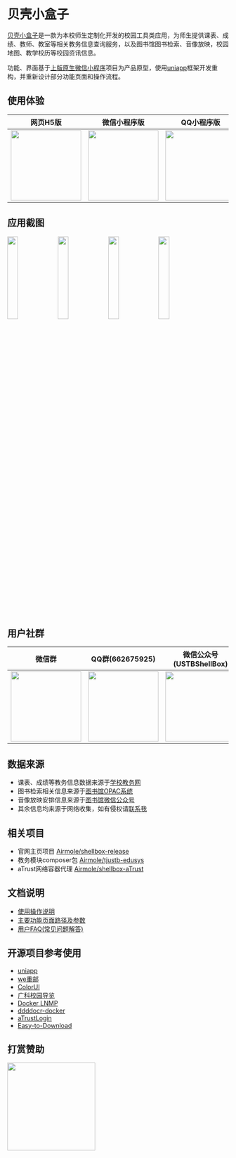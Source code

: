 # 贝壳小盒子

[贝壳小盒子](https://shellbox.airmole.cn)是一款为本校师生定制化开发的校园工具类应用，为师生提供课表、成绩、教师、教室等相关教务信息查询服务，以及图书馆图书检索、音像放映，校园地图、教学校历等校园资讯信息。

功能、界面基于[上版原生微信小程序](https://github.com/Airmole/shellbox)项目为产品原型，使用[uniapp](https://uniapp.dcloud.net.cn)框架开发重构，并重新设计部分功能页面和操作流程。

## 使用体验

|网页H5版|微信小程序版|QQ小程序版|
|------|-----------|---------|
| <img src="https://r2.airmole.net/i/2024/11/30/18vlto-0h.png" style="width:160px"></img>| <img src="https://r2.airmole.net/i/2024/11/30/18yjmx-s4.jpg" style="width:160px"></img>|<img src="https://r2.airmole.net/i/2024/12/10/vffoh-ev.webp" style="width:160px"></img>|

## 应用截图

<img src="https://github.com/user-attachments/assets/c558f1b5-6788-4e30-9547-d90c28a120be" style="width:22%"></img>
<img src="https://github.com/user-attachments/assets/7caeaefa-08d0-40cd-81ed-5309664a5066" style="width:22%"></img>
<img src="https://github.com/user-attachments/assets/7c6bc857-7fc7-4059-92ba-401defb926bf" style="width:22%"></img>
<img src="https://github.com/user-attachments/assets/af6c36c0-da2b-47cc-b550-b95cae0ee10a" style="width:22%"></img>

## 用户社群

|微信群|QQ群(662675925)|微信公众号(USTBShellBox)|
| ----|----|-------|
| <img src="https://r2.airmole.net/images/weapp/wechat_group.png" style="width:160px"/> | <img src="https://r2.airmole.net/images/weapp/qq_group.png" style="width:160px"/>|<img src="https://r2.airmole.net/i/2024/11/25/1c3f3u-ft.png" style="width:160px"/>|


## 数据来源

- 课表、成绩等教务信息数据来源于[学校教务网](http://jw.bkty.top:89/jsxsd)
- 图书检索相关信息来源于[图书馆OPAC系统](http://opac.bkty.top)
- 音像放映安排信息来源于[图书馆微信公众号](https://r2.airmole.net/i/2024/11/25/12veuy-7v.png)
- 其余信息均来源于网络收集，如有侵权请[联系我](mailto:admin@airmole.cn)

## 相关项目

- 官网主页项目 [Airmole/shellbox-release](https://github.com/Airmole/shellbox-release)
- 教务模块composer包 [Airmole/tjustb-edusys](https://github.com/Airmole/tjustb-edusys)
- aTrust网络容器代理 [Airmole/shellbox-aTrust](https://github.com/Airmole/shellbox-aTrust)

## 文档说明
- [使用操作说明](https://mp.weixin.qq.com/s/XcTFGHHu57y9fw_t7F8A-w)
- [主要功能页面路径及参数](https://docs.qq.com/doc/DREd0bHpKS0tuTFVI)
- [用户FAQ(常见问题解答)](https://docs.qq.com/doc/DREhocFliTUFRS0dt)

## 开源项目参考使用

- [uniapp](https://github.com/dcloudio/uni-app)
- [we重邮](https://github.com/mcc108/wecqupt)
- [ColorUI](https://github.com/weilanwl/ColorUI)
- [广科校园导览](https://github.com/gxgk/school-map)
- [Docker LNMP](https://github.com/yeszao/dnmp)
- [ddddocr-docker](https://github.com/jianzhis/ddddocr-docker)
- [aTrustLogin](https://github.com/kenvix/aTrustLogin)
- [Easy-to-Download](https://github.com/idealclover/Easy-to-Download)

## 打赏赞助

<img src="https://r2.airmole.net/i/2024/11/30/1bdnal-fm.webp" style="width: 200px;" />
